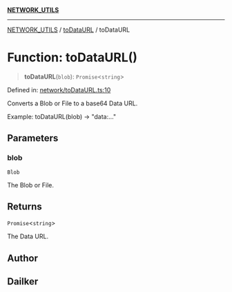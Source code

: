 [**NETWORK_UTILS**](../../README.md)

***

[NETWORK_UTILS](../../README.md) / [toDataURL](../README.md) / toDataURL

# Function: toDataURL()

> **toDataURL**(`blob`): `Promise`\<`string`\>

Defined in: [network/toDataURL.ts:10](https://github.com/dailker/everyutil-js/blob/b3e269da55b7d96c15eb37e98c5c4f6b94f05f6f/src/network/toDataURL.ts#L10)

Converts a Blob or File to a base64 Data URL.

Example: toDataURL(blob) → "data:..."

## Parameters

### blob

`Blob`

The Blob or File.

## Returns

`Promise`\<`string`\>

The Data URL.

## Author

## Dailker
